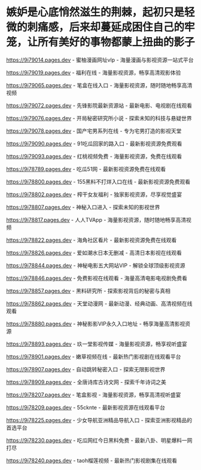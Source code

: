 # 嫉妒是心底悄然滋生的荆棘，起初只是轻微的刺痛感，后来却蔓延成困住自己的牢笼，让所有美好的事物都蒙上扭曲的影子

https://9i79014.pages.dev - 蜜柚漫画网址vlp - 海量漫画与影视资源一站式平台

https://9i79019.pages.dev - 福利在线 - 海量影视资源，畅享高清观影体验

https://9i79065.pages.dev - 笔盒在线入口 - 海量影视资源，随时随地畅享高清视频

https://9i79072.pages.dev - 先锋影院最新资源站 - 最新电影、电视剧在线观看

https://9i79076.pages.dev - 开局秘密研究所小说 - 探索未知的科技与悬疑世界

https://9i79078.pages.dev - 国产宅男系列在线 - 专为宅男打造的影视天堂

https://9i79090.pages.dev - 91吃瓜回家的路入口 - 最新影视资源免费观看

https://9i79093.pages.dev - 红桃视频免费 - 海量影视资源，免费在线观看

https://9i78789.pages.dev - 吃瓜51网 - 最新影视资源免费在线观看

https://9i78800.pages.dev - 155黑料不打烊入口在线 - 最新影视资源免费观看

https://9i78802.pages.dev - 榨干女友福利 - 独家影视资源，尽享视觉盛宴

https://9i78807.pages.dev - 神秘入口进入 - 探索未知的影视世界

https://9i78817.pages.dev - 人人TVApp - 海量影视资源，随时随地畅享高清视频

https://9i78822.pages.dev - 海角社区看片 - 最新影视资源免费在线观看

https://9i78826.pages.dev - 爱如潮水日本无删减 - 高清日本影视在线观看

https://9i78844.pages.dev - 神秘电影五大网站VIP - 解锁全球顶级影视资源

https://9i78846.pages.dev - 免费影视在线观看 - 海量高清电影电视剧免费看

https://9i78857.pages.dev - 黑料研究所 - 探索影视背后的秘密与真相

https://9i78862.pages.dev - 天堂动漫网 - 最新动漫、经典动画、高清视频在线观看

https://9i78880.pages.dev - 神秘影影VIP永久入口地址 - 畅享海量高清影视资源

https://9i78893.pages.dev - 玖一堂影视传媒 - 海量影视资源，畅享视听盛宴

https://9i78901.pages.dev - 嫩草视频在线 - 最新热门影视剧在线观看平台

https://9i78907.pages.dev - 自动跳转秘密入口 - 探索无限影视世界

https://9i78909.pages.dev - 全唐诗库古诗文网 - 探索千年诗词之美

https://9i78207.pages.dev - 笔盒影视 - 海量影视资源，畅享高清视听盛宴

https://9i78209.pages.dev - 55cknte - 最新影视资源在线观看平台

https://9i78225.pages.dev - 少女导航亚洲精品导航入口 - 探索亚洲影视精品的首选平台

https://9i78230.pages.dev - 吃瓜网红今日黑料免费 - 最新八卦、明星爆料一网打尽

https://9i78240.pages.dev - taoh榴莲视频 - 最新热门影视剧集在线观看
